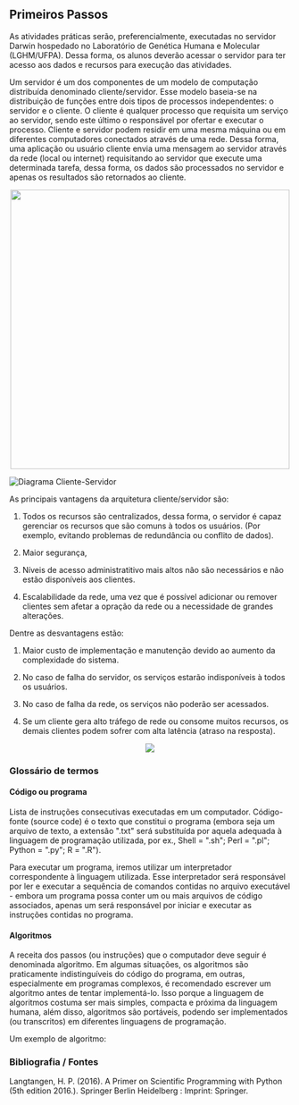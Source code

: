 




## Primeiros Passos

As atividades práticas serão, preferencialmente, executadas no servidor Darwin hospedado no Laboratório de Genética Humana e Molecular (LGHM/UFPA). Dessa forma, os alunos deverão acessar o servidor para ter acesso aos dados e recursos para execução das atividades.

Um servidor é um dos componentes de um modelo de computação distribuída denominado cliente/servidor. Esse modelo baseia-se na distribuição de funções entre dois tipos de processos independentes: o servidor e o cliente. O cliente é qualquer processo que requisita um serviço ao servidor, sendo este último o responsável por ofertar e executar o processo. Cliente e servidor podem residir em uma mesma máquina ou em diferentes computadores conectados através de uma rede. Dessa forma, uma aplicação ou usuário cliente envia uma mensagem ao servidor através da rede (local ou internet) requisitando ao servidor que execute uma determinada tarefa, dessa forma, os dados são processados no servidor e apenas os resultados são retornados ao cliente.

<p align="center">
<img src="C:\Users\jwojw\Dropbox\Scripts\yed\client_server.png" width="500"/>
</p>

![Diagrama Cliente-Servidor](C:\Users\jwojw\Dropbox\Scripts\yed\client_server.png)

As principais vantagens da arquitetura cliente/servidor são:

1) Todos os recursos são centralizados, dessa forma, o servidor é capaz gerenciar os recursos que são comuns à todos os usuários. (Por exemplo, evitando problemas de redundância ou conflito de dados).

2) Maior segurança, 

3) Níveis de acesso administratitivo mais altos não são necessários e não estão disponíveis aos clientes.

4) Escalabilidade da rede, uma vez que é possível adicionar ou remover clientes sem afetar a opração da rede ou a necessidade de grandes alterações.

Dentre as desvantagens estão:

1) Maior custo de implementação e manutenção devido ao aumento da complexidade do sistema.

2) No caso de falha do servidor, os serviços estarão indisponíveis à todos os usuários.

3) No caso de falha da rede, os serviços não poderão ser acessados.

4) Se um cliente gera alto tráfego de rede ou consome muitos recursos, os demais clientes podem sofrer com alta latência (atraso na resposta).

<p align="center">
<img src="C:\Users\jwojw\Dropbox\Scripts\yed\hpc.png">
</p>


### Glossário de termos

#### Código ou programa

Lista de instruções consecutivas executadas em um computador. Código-fonte (source code) é o texto que constitui o programa (embora seja um arquivo de texto, a extensão ".txt" será substituída por aquela adequada à linguagem de programação utilizada, por ex., Shell = ".sh"; Perl = ".pl"; Python = ".py"; R = ".R").

Para executar um programa, iremos utilizar um interpretador correspondente à linguagem utilizada. Esse interpretador será responsável por ler e executar a sequência de comandos contidas no arquivo executável - embora um programa possa conter um ou mais arquivos de código associados, apenas um será responsável por iniciar e executar as instruções contidas no programa.

#### Algoritmos

A receita dos passos (ou instruções) que o computador deve seguir é denominada algoritmo. Em algumas situações, os algoritmos são praticamente indistinguíveis do código do programa, em outras, especialmente em programas complexos, é recomendado escrever um algoritmo antes de tentar implementá-lo. Isso porque a linguagem de algoritmos costuma ser mais simples, compacta e próxima da linguagem humana, além disso, algoritmos são portáveis, podendo ser implementados (ou transcritos) em diferentes linguagens de programação.

Um exemplo de algoritmo:











### Bibliografia / Fontes

Langtangen, H. P. (2016). A Primer on Scientific Programming with Python (5th edition 2016.). Springer Berlin Heidelberg : Imprint: Springer.


